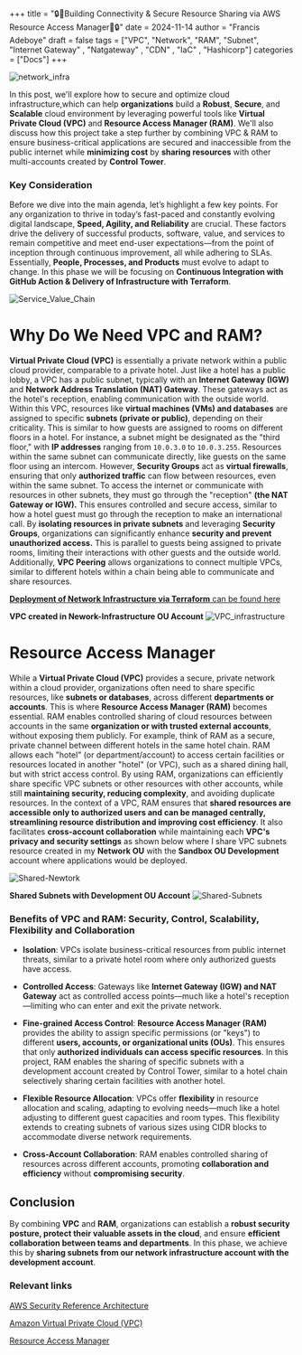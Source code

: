 +++
title = "🔒🚦Building Connectivity & Secure Resource Sharing via AWS Resource Access Manager🚦🔒"
date = 2024-11-14
author = "Francis Adeboye"
draft = false
tags = ["VPC", "Network", "RAM", "Subnet", "Internet Gateway" , "Natgateway" , "CDN" , "IaC" , "Hashicorp"]
categories = ["Docs"]
+++

![network_infra](https://github.com/user-attachments/assets/ac61ec97-5629-41c5-a875-442bd61bb5a7)

In this post, we'll explore how to secure and optimize cloud infrastructure,which can help **organizations** build a **Robust**, **Secure**, and **Scalable** cloud environment by leveraging powerful tools like **Virtual Private Cloud (VPC)** and **Resource Access Manager (RAM)**.
We'll also discuss how this project take a step further by combining VPC & RAM to ensure business-critical applications are secured and inaccessible from the public internet while **minimizing cost** by **sharing resources** with other multi-accounts created by **Control Tower**. <!--more-->

### Key Consideration
Before we dive into the main agenda, let’s highlight a few key points. For any organization to thrive in today’s fast-paced and constantly evolving digital landscape, **Speed, Agility, and Reliability** are crucial. These factors drive the delivery of successful products, software, value, and services to remain competitive and meet end-user expectations—from the point of inception through continuous improvement, all while adhering to SLAs.
Essentially, **People, Processes, and Products** must evolve to adapt to change. 
In this phase we will be focusing on **Continuous Integration with GitHub Action & Delivery of Infrastructure with Terraform**.

![Service_Value_Chain](https://github.com/user-attachments/assets/9512b437-28a1-4d51-a224-211c04b1f927)

# Why Do We Need VPC and RAM?
**Virtual Private Cloud (VPC)** is essentially a private network within a public cloud provider, comparable to a private hotel. Just like a hotel has a public lobby, a VPC has a public subnet, typically with an **Internet Gateway (IGW)** and **Network Address Translation (NAT) Gateway**. These gateways act as the hotel's reception, enabling communication with the outside world.
Within this VPC, resources like **virtual machines (VMs) and databases** are assigned to specific **subnets (private or public)**, depending on their criticality. This is similar to how guests are assigned to rooms on different floors in a hotel. For instance, a subnet might be designated as the "third floor," with **IP addresses** ranging from `10.0.3.0` to `10.0.3.255`.
Resources within the same subnet can communicate directly, like guests on the same floor using an intercom. However, **Security Groups** act as **virtual firewalls**, ensuring that only **authorized traffic** can flow between resources, even within the same subnet. To access the internet or communicate with resources in other subnets, they must go through the "reception" **(the NAT Gateway or IGW).** This ensures controlled and secure access, similar to how a hotel guest must go through the reception to make an international call.
By **isolating resources in private subnets** and leveraging **Security Groups**, organizations can significantly enhance **security and prevent unauthorized access.** This is parallel to guests being assigned to private rooms, limiting their interactions with other guests and the outside world. Additionally, **VPC Peering** allows organizations to connect multiple VPCs, similar to different hotels within a chain being able to communicate and share resources.

[**Deployment of Network Infrastructure via Terraform** can be found here](https://github.com/adeboyefrancis/infra-network)

**VPC created in Nework-Infrastructure OU Account**
![VPC_infrastructure](https://github.com/user-attachments/assets/de69faa3-abbf-4c89-9c3d-40c5ce295dd1)

# Resource Access Manager
While a **Virtual Private Cloud (VPC)** provides a secure, private network within a cloud provider, organizations often need to share specific resources, like **subnets or databases**, across different **departments or accounts**. This is where **Resource Access Manager (RAM)** becomes essential. RAM enables controlled sharing of cloud resources between accounts in the same **organization or with trusted external accounts**, without exposing them publicly.
For example, think of RAM as a secure, private channel between different hotels in the same hotel chain. RAM allows each "hotel" (or department/account) to access certain facilities or resources located in another "hotel" (or VPC), such as a shared dining hall, but with strict access control. By using RAM, organizations can efficiently share specific VPC subnets or other resources with other accounts, while still **maintaining security, reducing complexity**, and avoiding duplicate resources.
In the context of a VPC, RAM ensures that **shared resources are accessible only to authorized users and can be managed centrally, streamlining resource distribution and improving cost efficiency**. It also facilitates **cross-account collaboration** while maintaining each **VPC's privacy and security settings** as shown below where I share VPC subnets resource created in my **Network OU** with the **Sandbox OU Development** account where applications would be deployed.

![Shared-Newtork](https://github.com/user-attachments/assets/58bf5fd6-f9d0-44c4-b2fa-24c04486a82f)


**Shared Subnets with Development OU Account**
![Shared-Subnets](https://github.com/user-attachments/assets/3bab29cb-0850-4bb1-b958-065ca321bc3c)

### Benefits of VPC and RAM: Security, Control, Scalability, Flexibility and Collaboration

- **Isolation**: VPCs isolate business-critical resources from public internet threats, similar to a private hotel room where only authorized guests have access.

- **Controlled Access**: Gateways like **Internet Gateway (IGW) and NAT Gateway** act as controlled access points—much like a hotel's reception—limiting who can enter and exit the private network.

- **Fine-grained Access Control**: **Resource Access Manager (RAM)** provides the ability to assign specific permissions (or "keys") to different **users, accounts, or organizational units (OUs)**. This ensures that only **authorized individuals can access specific resources**. In this project, RAM enables the sharing of specific subnets with a development account created by Control Tower, similar to a hotel chain selectively sharing certain facilities with another hotel.
  
- **Flexible Resource Allocation**: VPCs offer **flexibility** in resource allocation and scaling, adapting to evolving needs—much like a hotel adjusting to different guest capacities and room types. This flexibility extends to creating subnets of various sizes using CIDR blocks to accommodate diverse network requirements.

- **Cross-Account Collaboration**: RAM enables controlled sharing of resources across different accounts, promoting **collaboration and efficiency** without **compromising security**.

## Conclusion
By combining **VPC** and **RAM**, organizations can establish a **robust security posture, protect their valuable assets in the cloud**, and ensure **efficient collaboration between teams and departments**. In this phase, we achieve this by **sharing subnets from our network infrastructure account with the development account**.

### Relevant links
[AWS Security Reference Architecture](https://docs.aws.amazon.com/prescriptive-guidance/latest/security-reference-architecture/network.html)

[Amazon Virtual Private Cloud (VPC)](https://aws.amazon.com/vpc/)

[Resource Access Manager](https://aws.amazon.com/ram/)
